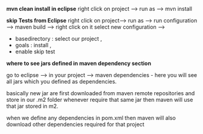 

**mvn clean install in eclipse**
right click on project --> run as --> mvn install


**skip Tests from Eclipse**
right click on project--> run as --> run configuration --> maven build --> right click on it select new configuration -->
- basedirectory : select our project , 
- goals : install , 
- enable skip test 


**where to see jars defined in maven dependency section**

go to eclipse --> in your project --> maven dependencies - here you will see all jars which you defined as dependencies.


basically new jar are first downloaded from maven remote repositories and store in our .m2 folder whenever require that same jar then maven will use that jar stored in m2. 

when we define any dependencies in pom.xml then maven will also download other dependencies required for that project 